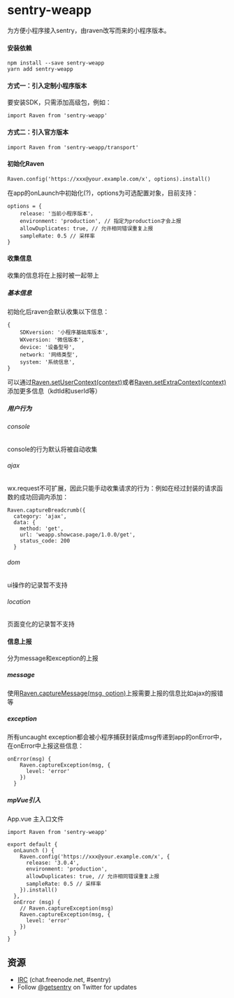 # sentry-weapp

为方便小程序接入sentry，由raven改写而来的小程序版本。

#### 安装依赖
```
npm install --save sentry-weapp
yarn add sentry-weapp
```

#### 方式一：引入定制小程序版本
要安装SDK，只需添加高级包，例如：

```
import Raven from 'sentry-weapp'
```

#### 方式二：引入官方版本

```
import Raven from 'sentry-weapp/transport'
```

#### 初始化Raven

```
Raven.config('https://xxx@your.example.com/x', options).install()
```
在app的onLaunch中初始化(?)，options为可选配置对象，目前支持：
```
options = {
    release: '当前小程序版本'，
    environment: 'production', // 指定为production才会上报
    allowDuplicates: true, // 允许相同错误重复上报
    sampleRate: 0.5 // 采样率
}
```
#### 收集信息
收集的信息将在上报时被一起带上
##### 基本信息
初始化后raven会默认收集以下信息：
```
{
    SDKversion: '小程序基础库版本',
    WXversion: '微信版本',
    device: '设备型号',
    network: '网络类型',
    system: '系统信息',
}
```
可以通过[Raven.setUserContext(context)](https://docs.sentry.io/learn/context/#capturing-the-user)或者[Raven.setExtraContext(context)](https://docs.sentry.io/learn/context/#extra-context)添加更多信息（kdtId和userId等）
##### 用户行为
###### console
console的行为默认将被自动收集
###### ajax
wx.request不可扩展，因此只能手动收集请求的行为：例如在经过封装的请求函数的成功回调内添加：
```
Raven.captureBreadcrumb({
  category: 'ajax',
  data: {
    method: 'get',
    url: 'weapp.showcase.page/1.0.0/get',
    status_code: 200
  }
```
###### dom
ui操作的记录暂不支持
###### location
页面变化的记录暂不支持
#### 信息上报
分为message和exception的上报
##### message
使用[Raven.captureMessage(msg, option)](https://docs.sentry.io/clients/javascript/usage/#capturing-messages)上报需要上报的信息比如ajax的报错等
##### exception
所有uncaught exception都会被小程序捕获封装成msg传递到app的onError中，在onError中上报这些信息：
```
onError(msg) {
    Raven.captureException(msg, {
      level: 'error'
    })
  }
```

##### mpVue引入
App.vue 主入口文件

```
import Raven from 'sentry-weapp'

export default {
  onLaunch () {
    Raven.config('https://xxx@your.example.com/x', {
      release: '3.0.4',
      environment: 'production',
      allowDuplicates: true, // 允许相同错误重复上报
      sampleRate: 0.5 // 采样率
    }).install()
  },
  onError (msg) {
    // Raven.captureException(msg)
    Raven.captureException(msg, {
      level: 'error'
    })
  }
}
```

## 资源

* [IRC](irc://chat.freenode.net/sentry) (chat.freenode.net, #sentry)
* Follow [@getsentry](https://twitter.com/getsentry) on Twitter for updates